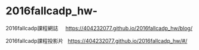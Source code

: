 # 2016fallcadp_hw-

2016fallcadp課程網誌     https://404232077.github.io/2016fallcadp_hw/blog/

2016fallcadp課程投影片   https://404232077.github.io/2016fallcadp_hw/#/

